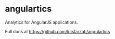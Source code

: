 angulartics
===========

Analytics for AngularJS applications.

Full docs at https://github.com/luisfarzati/angulartics
